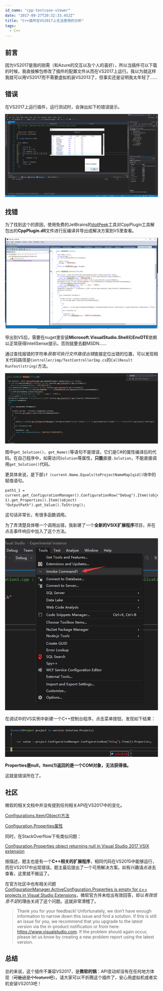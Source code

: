 ```yaml
---
id_name: "cpp-testcase-viewer"
date: "2017-09-27T20:32:33.452Z"
title: "C++插件在VS2017上无法使用的分析"
tags:
  - C++
---
```


## 前言

因为VS2017是我的刚需（和Azure的交互以及个人的喜好），所以当插件可以下载的时候，我直接解包修改了插件的配置文件从而在VS2017上运行。我以为就这样我就可以用VS2017而不需要虚拟机装VS2013了，但事实还是证明我太年轻了……

## 错误

在VS2017上运行插件，运行测试时，会弹出如下的错误提示。

![](./error-on-vs.png)

## 找错

为了找到这个的原因，使用免费的JetBrains的[dotPeek](https://www.jetbrains.com/decompiler)工具对CppPlugin工具解包出的**CppPlugin.dll**文件进行反编译并导出成解决方案到VS里查看。

![](./decompile.png)

导出到VS后，需要在nuget里安装**Microsoft.VisualStudio.Shell**和**EnvDTE**依赖以正常获得InteliSense提示。否则就要去翻MSDN……

通过查找报错的字符串*获取可执行文件路径出错*直接定位出错的位置，可以发现相关代码路径是`Controller/imp/TestControllerImp.cs`的`CallResult RunTest(string)`方法。

![](./throw-exception.png)

图中`get_Solution()`、`get_Name()`等语句不是错误，它们是C#的属性编译后的代码。在自己程序中，如需访问`Solution`等属性，**只能**直接`.Solution`，不能直接调用`get_Solution()`代码。

更具体来说，是下部`if (current.Name.Equals(toProjectNameMap[qid])`块中的赋值语句。

```CSharp
path1_1 = current.get_ConfigurationManager().ConfigurationRow("Debug").Item((object) 1).get_Properties().Item((object) "OutputPath").get_Value().ToString();
```

这句话非常长，有很多函数调用。

为了弄清楚具体哪一个调用出错，我新建了一个**全新的VSIX扩展程序**项目，并在点击事件响应中加入了这个方法。

![](./new-vs-extension.png)

在调试中的VS实例中新建一个C++控制台程序，点击菜单按钮，发现如下结果：

![](./test-new-extension.png)

**Properties是null，Item(1)返回的是一个COM对象，无法获得值。**

这就是错误所在了。

## 社区
微软的相关文档中并没有提到任何相关API在VS2017中的变化。

[Configurations.Item(Object)方法](https://docs.microsoft.com/en-us/dotnet/api/envdte.configurations.item?view=visualstudiosdk-2017#EnvDTE_Configurations_Item_System_Object_)

[Configuration.Properties属性](https://docs.microsoft.com/en-us/dotnet/api/envdte.configuration.properties?view=visualstudiosdk-2017#EnvDTE_Configuration_Properties)

同时，在StackOverflow下有类似问题：

[Configuration.Properties object returning null in Visual Studio 2017 VSIX extension
](https://stackoverflow.com/questions/43418796/configuration-properties-object-returning-null-in-visual-studio-2017-vsix-extens)

按描述，题主也是有一个**C++相关的扩展程序**，相同代码在VS2015中能够运行，而在VS2017中出现错误。题主最后提出了一个可用解决方案。如有兴趣请点进去查看，这里就不搬运了。


在官方社区中也有相关问题[ConfigurationManager.ActiveConfiguration.Properties is empty for c++ projects in Visual Studio Extensions](https://developercommunity.visualstudio.com/content/problem/5500/configurationmanageractiveconfigurationproperties.html)，微软官方并未给出有效回答，却以*有效信息不足*的理由关闭了这个问题。这就非常滑稽了。

>Thank you for your feedback! Unfortunately, we don’t have enough information to narrow down this issue and find a solution. If this is still an issue for you, we recommend that you upgrade to the latest version via the in-product notification or from here: https://www.visualstudio.com.  If the problem should again occur, please let us know by creating a new problem report using the latest version.

## 总结
总的来说，这个插件不兼容VS2017，是**微软的锅**：API变动却没有在任何地方体现（~~可能这是个feature吧~~）。请大家可以不折腾这个插件了，安心用虚拟机或者实机安装VS2013吧！
